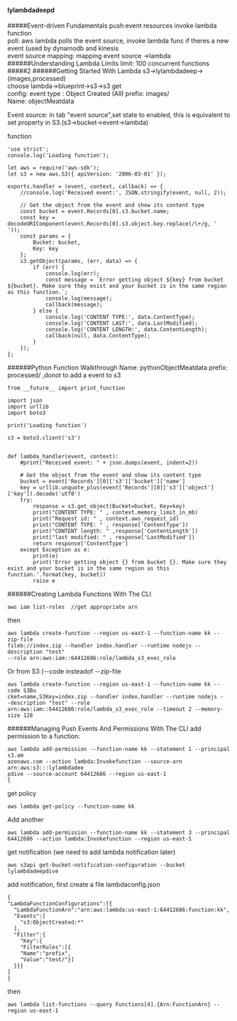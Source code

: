 #### lylambdadeepd
#####Event-driven Fundamentals
push:event resources invoke lambda function  
poll: aws lambda polls the event source, invoke lambda func if theres a new event (used by dynamodb and kinesis  
event source mapping: mapping event source ->lambda
######Understanding Lambda Limits
limit: 100 concurrent functions
#####2
######Getting Started With Lambda
s3->lylambdadeep->(images,processed)  
choose lambda->blueprint->s3->s3 get  
config: event type : Object Created (All) prefix: images/  
Name: objectMeatdata  

Event source: in tab "event source",set state to enabled, this is equivalent to set property in S3.(s3->bucket->event->lambda)

function
```
'use strict';
console.log('Loading function');

let aws = require('aws-sdk');
let s3 = new aws.S3({ apiVersion: '2006-03-01' });

exports.handler = (event, context, callback) => {
    //console.log('Received event:', JSON.stringify(event, null, 2));

    // Get the object from the event and show its content type
    const bucket = event.Records[0].s3.bucket.name;
    const key = decodeURIComponent(event.Records[0].s3.object.key.replace(/\+/g, ' '));
    const params = {
        Bucket: bucket,
        Key: key
    };
    s3.getObject(params, (err, data) => {
        if (err) {
            console.log(err);
            const message = `Error getting object ${key} from bucket ${bucket}. Make sure they exist and your bucket is in the same region as this function.`;
            console.log(message);
            callback(message);
        } else {
            console.log('CONTENT TYPE:', data.ContentType);
            console.log('CONTENT LAST:', data.LastModified);
            console.log('CONTENT LENGTH:', data.ContentLength);
            callback(null, data.ContentType);
        }
    });
};
```
######Python Function Walkthrough
Name: pythonObjectMeatdata  prefix: processed/ ,donot to add a event to s3
```
from __future__ import print_function

import json
import urllib
import boto3

print('Loading function')

s3 = boto3.client('s3')


def lambda_handler(event, context):
    #print("Received event: " + json.dumps(event, indent=2))

    # Get the object from the event and show its content type
    bucket = event['Records'][0]['s3']['bucket']['name']
    key = urllib.unquote_plus(event['Records'][0]['s3']['object']['key']).decode('utf8')
    try:
        response = s3.get_object(Bucket=bucket, Key=key)
        print("CONTENT TYPE: " , context.memory_limit_in_mb)
        print("Request id: " , context.aws_request_id)
        print("CONTENT TYPE: " , response['ContentType'])
        print("CONTENT length: " ,response['ContentLength'])
        print("last modified: " , response['LastModified'])
        return response['ContentType']
    except Exception as e:
        print(e)
        print('Error getting object {} from bucket {}. Make sure they exist and your bucket is in the same region as this function.'.format(key, bucket))
        raise e
```
######Creating Lambda Functions With The CLI
```
aws iam list-roles  //get appropriate arn
```
then
```
aws lambda create-function --region us-east-1 --function-name kk --zip-file
fileb://index.zip --handler index.handler --runtime nodejs --description "test"
--role arn:aws:iam::64412686:role/lambda_s3_exec_role
```
Or from S3 (--code insteadof --zip-file
```
aws lambda create-function --region us-east-1 --function-name kk --code S3Bu
cket=name,S3Key=index.zip --handler index.handler --runtime nodejs -
-description "test" --role arn:aws:iam::64412686:role/lambda_s3_exec_role --timeout 2 --memory-size 128
```
######Managing Push Events And Permissions With The CLI
add permission to a function:
```
aws lambda add-permission --function-name kk --statement 1 --principal s3.am
azonaws.com --action lambda:Invokefunction --source-arn arn:aws:s3:::lylambdadee
pdive --source-account 64412686 --region us-east-1
{
```
get policy
```
aws lambda get-policy --function-name kk
```
Add another
```
aws lambda add-permission --function-name kk --statement 3 --principal 64412686 --action lambda:Invokefunction --region us-east-1
```
get notification (we need to add lambda notification later)
```
aws s3api get-bucket-notification-configuration --bucket lylambdadeepdive
```
add notification, first create a file lambdaconfig.json
```
{
"LambdaFunctionConfigurations":[{
  "LambdaFunctionArn":"arn:aws:lambda:us-east-1:64412686:function:kk",
  "Events":[
    "s3:ObjectCreated:*"
  ],
  "Filter":{
    "Key":{
    "FilterRules":[{
    "Name":"prefix",
    "Value":"test/"}]
  }}}
]
}
```
then
```
aws lambda list-functions --query Functions[4].{Arn:FunctionArn} --region us-east-1
```
